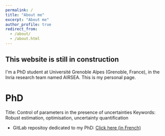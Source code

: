 ```yaml
---
permalink: /
title: "About me"
excerpt: "About me"
author_profile: true
redirect_from: 
  - /about/
  - /about.html
---
```



This website is still in construction 
---
I'm a PhD student at Université Grenoble Alpes (Grenoble, France), in the Inria research team named AIRSEA.
This is my personal page.

PhD
======
Title: Control of parameters in the presence of uncertainties
Keywords: Robust estimation, optimisation, uncertainty quantification

* GitLab repositoy dedicated to my PhD: [Click here (in French)](https://gitlab.inria.fr/vtrapple/These)




